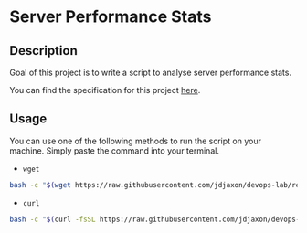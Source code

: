# Server Performance Stats

## Description
Goal of this project is to write a script to analyse server performance stats.

You can find the specification for this project [here](https://roadmap.sh/projects/server-stats).


## Usage
You can use one of the following methods to run the script on your machine. Simply paste the command into your terminal.

- `wget`
```bash
bash -c "$(wget https://raw.githubusercontent.com/jdjaxon/devops-lab/refs/heads/main/projects/server_stats/server-stats.sh -O -)"
```

- `curl`
```bash
bash -c "$(curl -fsSL https://raw.githubusercontent.com/jdjaxon/devops-lab/refs/heads/main/projects/server_stats/server-stats.sh)"
```
